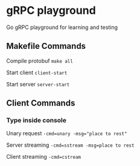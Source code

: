 # gRPC playground

Go gRPC playground for learning and testing

## Makefile Commands

Compile protobuf
`make all`

Start client
`client-start`

Start server
`server-start`

## Client Commands

### Type inside console

Unary request
`-cmd=unary -msg="place to rest"`

Server streaming
`-cmd=sstream -msg=place to rest`

Client streaming
`-cmd=cstream`
